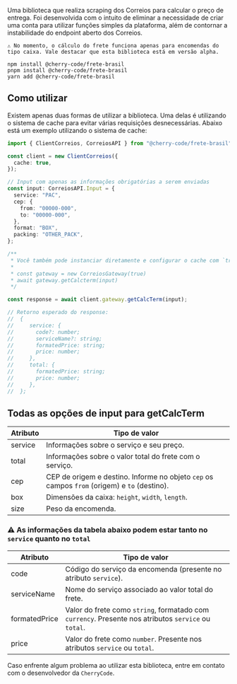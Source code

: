 Uma biblioteca que realiza scraping dos Correios para calcular o preço de entrega. Foi desenvolvida com o intuito de eliminar a necessidade de criar uma conta para utilizar funções simples da plataforma, além de contornar a instabilidade do endpoint aberto dos Correios.

```
⚠ No momento, o cálculo do frete funciona apenas para encomendas do tipo caixa. Vale destacar que esta biblioteca está em versão alpha.
```

```
npm install @cherry-code/frete-brasil
pnpm install @cherry-code/frete-brasil
yarn add @cherry-code/frete-brasil
```

## Como utilizar

Existem apenas duas formas de utilizar a biblioteca. Uma delas é utilizando o sistema de cache para evitar várias requisições desnecessárias. Abaixo está um exemplo utilizando o sistema de cache:

```ts
import { ClientCorreios, CorreiosAPI } from "@cherry-code/frete-brasil";

const client = new ClientCorreios({
  cache: true,
});

// Input com apenas as informações obrigatórias a serem enviadas
const input: CorreiosAPI.Input = {
  service: "PAC",
  cep: {
    from: "00000-000",
    to: "00000-000",
  },
  format: "BOX",
  packing: "OTHER_PACK",
};

/**
 * Você também pode instanciar diretamente e configurar o cache com `true` ou `false`:
 *
 * const gateway = new CorreiosGateway(true)
 * await gateway.getCalcterm(input)
 */

const response = await client.gateway.getCalcTerm(input);

// Retorno esperado do response:
//  {
//     service: {
//       code?: number;
//       serviceName?: string;
//       formatedPrice: string;
//       price: number;
//     },
//     total: {
//       formatedPrice: string;
//       price: number;
//     },
//  };
```

## Todas as opções de input para getCalcTerm

| Atributo | Tipo de valor                                                                                |
| -------- | -------------------------------------------------------------------------------------------- |
| service  | Informações sobre o serviço e seu preço.                                                     |
| total    | Informações sobre o valor total do frete com o serviço.                                      |
| cep      | CEP de origem e destino. Informe no objeto `cep` os campos `from` (origem) e `to` (destino). |
| box      | Dimensões da caixa: `height`, `width`, `length`.                                             |
| size     | Peso da encomenda.                                                                           |

### ⚠ As informações da tabela abaixo podem estar tanto no `service` quanto no `total`

| Atributo      | Tipo de valor                                                                                        |
| ------------- | ---------------------------------------------------------------------------------------------------- |
| code          | Código do serviço da encomenda (presente no atributo `service`).                                     |
| serviceName   | Nome do serviço associado ao valor total do frete.                                                   |
| formatedPrice | Valor do frete como `string`, formatado com `currency`. Presente nos atributos `service` ou `total`. |
| price         | Valor do frete como `number`. Presente nos atributos `service` ou `total`.                           |

Caso enfrente algum problema ao utilizar esta biblioteca, entre em contato com o desenvolvedor da `CherryCode`.
